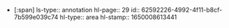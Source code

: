 - [:span]
  ls-type:: annotation
  hl-page:: 29
  id:: 62592226-4992-4f11-b8cf-7b599e039c74
  hl-type:: area
  hl-stamp:: 1650008613441